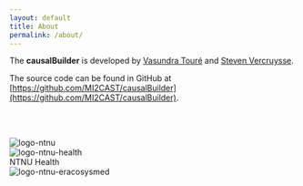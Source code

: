 ```yaml
---
layout: default
title: About
permalink: /about/
---
```


The __causalBuilder__ is developed by [Vasundra Touré](https://www.ntnu.edu/employees/vasundra.toure) and [Steven Vercruysse](https://www.ntnu.no/ansatte/steven.vercruysse).

The source code can be found in GitHub at [https://github.com/MI2CAST/causalBuilder](https://github.com/MI2CAST/causalBuilder).

<br> <br>
<div class="row">
  <div class="column_logo">
    <img src="{{site.url}}/images/logo/logo_ntnu.png" alt="logo-ntnu">
  </div>
  <div class="column_logo">
    <img src="{{site.url}}/images/logo/logo_ntnu_health.png" alt="logo-ntnu-health"><br>
    NTNU Health 
  </div>
  <div class="column_logo">
    <img src="{{site.url}}/images/logo/logo_eracosysmed.png" alt="logo-ntnu-eracosysmed">
  </div>
</div>
